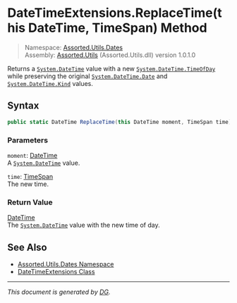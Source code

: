 ﻿# DateTimeExtensions.ReplaceTime(this DateTime, TimeSpan) Method

> Namespace: [Assorted.Utils.Dates](index.md#assortedutilsdates-namespace)\
> Assembly: [Assorted.Utils](index.md) (Assorted.Utils.dll) version 1.0.1.0

Returns a [`System.DateTime`](https://docs.microsoft.com/en-us/dotnet/api/system.datetime) value with a new [`System.DateTime.TimeOfDay`](https://docs.microsoft.com/en-us/dotnet/api/system.datetime.timeofday) while preserving the original [`System.DateTime.Date`](https://docs.microsoft.com/en-us/dotnet/api/system.datetime.date) and [`System.DateTime.Kind`](https://docs.microsoft.com/en-us/dotnet/api/system.datetime.kind) values.

## Syntax

```csharp
public static DateTime ReplaceTime(this DateTime moment, TimeSpan time)
```

### Parameters

`moment`: [DateTime](https://docs.microsoft.com/en-us/dotnet/api/system.datetime)\
A [`System.DateTime`](https://docs.microsoft.com/en-us/dotnet/api/system.datetime) value.

`time`: [TimeSpan](https://docs.microsoft.com/en-us/dotnet/api/system.timespan)\
The new time.

### Return Value

[DateTime](https://docs.microsoft.com/en-us/dotnet/api/system.datetime)\
The [`System.DateTime`](https://docs.microsoft.com/en-us/dotnet/api/system.datetime) value with the new time of day.

## See Also

- [Assorted.Utils.Dates Namespace](index.md#assortedutilsdates-namespace)
- [DateTimeExtensions Class](Assorted.Utils.Dates.DateTimeExtensions.md)

---

_This document is generated by [DG](https://github.com/Khojasteh/dg)._
